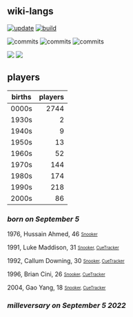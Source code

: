 ## wiki-langs
[![update](https://github.com/dreamerminsk/wiki-langs/actions/workflows/update-tables.yml/badge.svg)](https://github.com/dreamerminsk/wiki-langs/actions/workflows/update-tables.yml)
[![build](https://github.com/dreamerminsk/wiki-langs/actions/workflows/build.yml/badge.svg)](https://github.com/dreamerminsk/wiki-langs/actions/workflows/build.yml)

![commits](https://img.shields.io/github/commit-activity/y/dreamerminsk/wiki-langs)
![commits](https://img.shields.io/github/commit-activity/m/dreamerminsk/wiki-langs)
![commits](https://img.shields.io/github/commit-activity/w/dreamerminsk/wiki-langs)

![](https://img.shields.io/github/languages/code-size/dreamerminsk/wiki-langs)
![](https://img.shields.io/github/repo-size/dreamerminsk/wiki-langs)

## players
| births | players |
| :----: | ------: |
| 0000s | 2744 |
| 1930s | 2 |
| 1940s | 9 |
| 1950s | 13 |
| 1960s | 52 |
| 1970s | 144 |
| 1980s | 174 |
| 1990s | 218 |
| 2000s | 86 |

### ***born on September  5***
1976, Hussain Ahmed, 46 <sub><sup>[Snooker](http://www.snooker.org/res/index.asp?player=2710)</sup></sub>

1991, Luke Maddison, 31 <sub><sup>[Snooker](http://www.snooker.org/res/index.asp?player=2765), [CueTracker](http://cuetracker.net/Players/luke-maddison/)</sup></sub>

1992, Callum Downing, 30 <sub><sup>[Snooker](http://www.snooker.org/res/index.asp?player=159), [CueTracker](http://cuetracker.net/Players/callum-downing/)</sup></sub>

1996, Brian Cini, 26 <sub><sup>[Snooker](http://www.snooker.org/res/index.asp?player=1307), [CueTracker](http://cuetracker.net/Players/brian-cini/)</sup></sub>

2004, Gao Yang, 18 <sub><sup>[Snooker](http://www.snooker.org/res/index.asp?player=2607), [CueTracker](http://cuetracker.net/Players/gao-yang/)</sup></sub>


### ***milleversary on September  5 2022***



